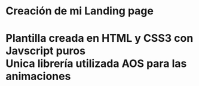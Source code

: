 <h1>Creación de mi Landing page<h1>
<p>Plantilla creada en HTML y CSS3 con Javscript puros <br>
Unica librería utilizada AOS para las animaciones</p>